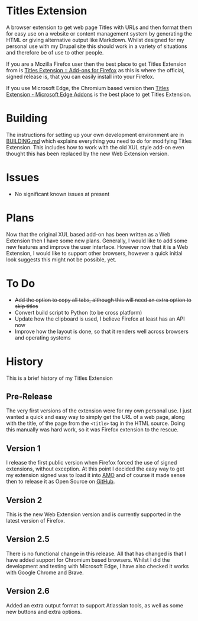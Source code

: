 # Titles Extension
A browser extension to get web page Titles with URLs and then format them for easy use on a website or content management system by generating the HTML or giving alternative output like Markdown. Whilst designed for my personal use with my Drupal site this should work in a variety of situations and therefore be of use to other people.

If you are a Mozilla Firefox user then the best place to get Titles Extension from is [Titles Extension :: Add-ons for Firefox](https://addons.mozilla.org/en-GB/firefox/addon/titles-extension/) as this is where the official, signed release is, that you can easily install into your Firefox.

If you use Microsoft Edge, the Chromium based version then [Titles Extension - Microsoft Edge Addons](https://microsoftedge.microsoft.com/addons/detail/nghbhnepijikinkbkdockjckjlfinfke) is the best place to get Titles Extension.

# Building
The instructions for setting up your own development environment are in [BUILDING.md](BUILDING.md) which explains everything you need to do for modifying Titles Extension. This includes how to work with the old XUL style add-on even thought this has been replaced by the new Web Extension version.

# Issues
* No significant known issues at present

# Plans
Now that the original XUL based add-on has been written as a Web Extension then I have some new plans. Generally, I would like to add some new features and improve the user interface. However now that it is a Web Extension, I would like to support other browsers, however a quick initial look suggests this might not be possible, yet.

# To Do
* <strike>Add the option to copy all tabs, although this will need an extra option to skip titles</strike>
* Convert build script to Python (to be cross platform)
* Update how the clipboard is used, I believe Firefox at least has an API now
* Improve how the layout is done, so that it renders well across browsers and operating systems

# History
This is a brief history of my Titles Extension

## Pre-Release
The very first versions of the extension were for my own personal use. I just wanted a quick and easy way to simply get the URL of a web page, along with the title, of the page from the `<title>` tag in the HTML source. Doing this manually was hard work, so it was Firefox extension to the rescue.

## Version 1
I release the first public version when Firefox forced the use of signed extensions, without exception. At this point I decided the easy way to get my extension signed was to load it into [AMO](https://addons.mozilla.org/en-GB/firefox/extensions/) and of course it made sense then to release it as Open Source on [GitHub](https://github.com/).

## Version 2
This is the new Web Extension version and is currently supported in the latest version of Firefox.

## Version 2.5
There is no functional change in this release. All that has changed is that I have added support for Chromium based browsers. Whilst I did the development and testing with Microsoft Edge, I have also checked it works with Google Chrome and Brave.

## Version 2.6
Added an extra output format to support Atlassian tools, as well as some new buttons and extra options.